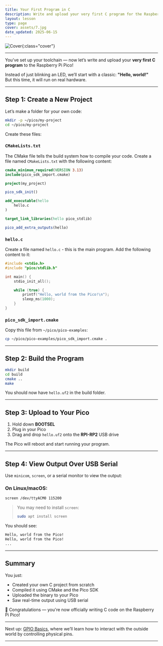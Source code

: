 ```yaml
---
title: Your First Program in C
description: Write and upload your very first C program for the Raspberry Pi Pico – a custom "Hello, world!" using the onboard serial console.
layout: lesson
type: page
cover: assets/7.jpg
date_updated: 2025-06-15
---
```


![Cover]({{page.cover}}){:class="cover"}

---

You’ve set up your toolchain — now let’s write and upload your **very first C program** to the Raspberry Pi Pico!

Instead of just blinking an LED, we’ll start with a classic: **"Hello, world!"**  
But this time, it will run on real hardware.

---

## Step 1: Create a New Project

Let’s make a folder for your own code:

```bash
mkdir -p ~/pico/my-project
cd ~/pico/my-project
````

Create these files:

### `CMakeLists.txt`

The CMake file tells the build system how to compile your code. Create a file named `CMakeLists.txt` with the following content:

```cmake
cmake_minimum_required(VERSION 3.13)
include(pico_sdk_import.cmake)

project(my_project)

pico_sdk_init()

add_executable(hello
    hello.c
)

target_link_libraries(hello pico_stdlib)

pico_add_extra_outputs(hello)
```

### `hello.c`

Create a file named `hello.c` - this is the main program. Add the following content to it:

```c
#include <stdio.h>
#include "pico/stdlib.h"

int main() {
    stdio_init_all();

    while (true) {
        printf("Hello, world from the Pico!\n");
        sleep_ms(1000);
    }
}
```

### `pico_sdk_import.cmake`

Copy this file from `~/pico/pico-examples`:

```bash
cp ~/pico/pico-examples/pico_sdk_import.cmake .
```

---

## Step 2: Build the Program

```bash
mkdir build
cd build
cmake ..
make
```

You should now have `hello.uf2` in the build folder.

---

## Step 3: Upload to Your Pico

1. Hold down **BOOTSEL**
2. Plug in your Pico
3. Drag and drop `hello.uf2` onto the **RPI-RP2** USB drive

The Pico will reboot and start running your program.

---

## Step 4: View Output Over USB Serial

Use `minicom`, `screen`, or a serial monitor to view the output:

### On Linux/macOS:

```bash
screen /dev/ttyACM0 115200
```

> You may need to install `screen`:
>
> ```bash
> sudo apt install screen
> ```

You should see:

```bash
Hello, world from the Pico!
Hello, world from the Pico!
...
```

---

## Summary

You just:

* Created your own C project from scratch
* Compiled it using CMake and the Pico SDK
* Uploaded the binary to your Pico
* Saw real-time output using USB serial

🎉 Congratulations — you're now officially writing C code on the Raspberry Pi Pico!

---

Next up: [GPIO Basics](08_gpio_basics), where we’ll learn how to interact with the outside world by controlling physical pins.

---
